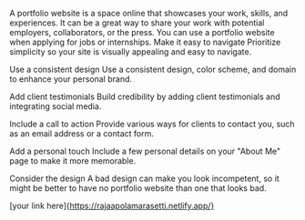 A portfolio website is a space online that showcases your work, skills, and experiences. It can be a great way to share your work with potential employers, collaborators, or the press. You can use a portfolio website when applying for jobs or internships. 
Make it easy to navigate
Prioritize simplicity so your site is visually appealing and easy to navigate. 
 
Use a consistent design
Use a consistent design, color scheme, and domain to enhance your personal brand. 
 
Add client testimonials
Build credibility by adding client testimonials and integrating social media. 
 
Include a call to action
Provide various ways for clients to contact you, such as an email address or a contact form. 
 
Add a personal touch
Include a few personal details on your "About Me" page to make it more memorable. 
 
Consider the design
A bad design can make you look incompetent, so it might be better to have no portfolio website than one that looks bad.

[your link here]{https://rajaapolamarasetti.netlify.app/}
